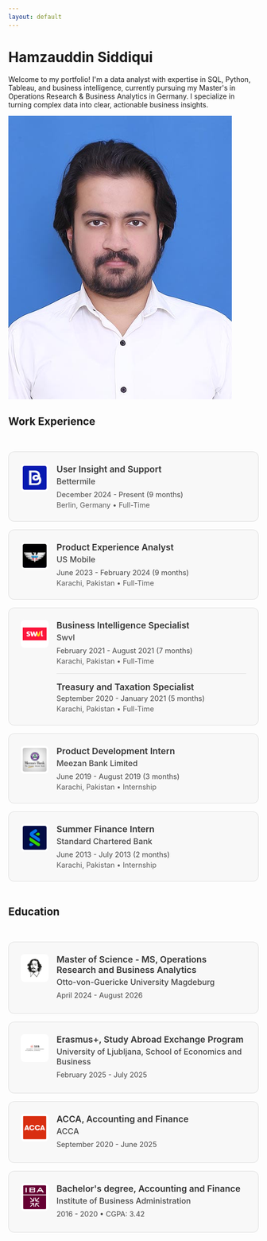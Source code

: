 ```yaml
---
layout: default
---
```


<div class="home-container">
  <div class="profile-section">
    <div class="profile-content">
      <h1>Hamzauddin Siddiqui</h1>
      <p class="intro-text">Welcome to my portfolio! I'm a data analyst with expertise in SQL, Python, Tableau, and business intelligence, currently pursuing my Master's in Operations Research & Business Analytics in Germany. I specialize in turning complex data into clear, actionable business insights.</p>
    </div>
    <img src="23 Hamza.jpg" alt="Hamzauddin Siddiqui" class="profile-image">
  </div>
</div>

## Work Experience

<div class="experience-section">
  <div class="experience-card" onclick="openModal('bettermile')">
    <div class="company-logo">
      <img src="assets/Bettermile_logo.jpg" alt="Bettermile" class="logo-img">
    </div>
    <div class="experience-content">
      <h3>User Insight and Support</h3>
      <h4>Bettermile</h4>
      <p class="duration">December 2024 - Present (9 months)</p>
      <p class="location">Berlin, Germany • Full-Time</p>
    </div>
  </div>

  <div class="experience-card" onclick="openModal('usmobile')">
    <div class="company-logo">
      <img src="assets/USMobile_logo.jpg" alt="US Mobile" class="logo-img">
    </div>
    <div class="experience-content">
      <h3>Product Experience Analyst</h3>
      <h4>US Mobile</h4>
      <p class="duration">June 2023 - February 2024 (9 months)</p>
      <p class="location">Karachi, Pakistan • Full-Time</p>
    </div>
  </div>

  <div class="experience-card" onclick="openModal('swvl')">
    <div class="company-logo">
      <img src="assets/Swvl_Logo.png" alt="Swvl" class="logo-img">
    </div>
    <div class="experience-content">
      <h3>Business Intelligence Specialist</h3>
      <h4>Swvl</h4>
      <p class="duration">February 2021 - August 2021 (7 months)</p>
      <p class="location">Karachi, Pakistan • Full-Time</p>
      <div class="additional-role">
        <h3>Treasury and Taxation Specialist</h3>
        <p class="duration">September 2020 - January 2021 (5 months)</p>
        <p class="location">Karachi, Pakistan • Full-Time</p>
      </div>
    </div>
  </div>

  <div class="experience-card" onclick="openModal('meezan')">
    <div class="company-logo">
      <img src="assets/meezan_logo.webp" alt="Meezan Bank" class="logo-img">
    </div>
    <div class="experience-content">
      <h3>Product Development Intern</h3>
      <h4>Meezan Bank Limited</h4>
      <p class="duration">June 2019 - August 2019 (3 months)</p>
      <p class="location">Karachi, Pakistan • Internship</p>
    </div>
  </div>

  <div class="experience-card" onclick="openModal('standard')">
    <div class="company-logo">
      <img src="assets/Standard_logo.png" alt="Standard Chartered" class="logo-img">
    </div>
    <div class="experience-content">
      <h3>Summer Finance Intern</h3>
      <h4>Standard Chartered Bank</h4>
      <p class="duration">June 2013 - July 2013 (2 months)</p>
      <p class="location">Karachi, Pakistan • Internship</p>
    </div>
  </div>
</div>

## Education

<div class="education-section">
  <div class="education-card" onclick="openModal('ovgu')">
    <div class="institution-logo">
      <img src="assets/OVGU_logo.jpeg" alt="Otto-von-Guericke University" class="logo-img">
    </div>
    <div class="education-content">
      <h3>Master of Science - MS, Operations Research and Business Analytics</h3>
      <h4>Otto-von-Guericke University Magdeburg</h4>
      <p class="duration">April 2024 - August 2026</p>
    </div>
  </div>

  <div class="education-card" onclick="openModal('ljubljana')">
    <div class="institution-logo">
      <img src="assets/ULSEB_logo.png" alt="University of Ljubljana" class="logo-img">
    </div>
    <div class="education-content">
      <h3>Erasmus+, Study Abroad Exchange Program</h3>
      <h4>University of Ljubljana, School of Economics and Business</h4>
      <p class="duration">February 2025 - July 2025</p>
    </div>
  </div>

  <div class="education-card" onclick="openModal('acca')">
    <div class="institution-logo">
      <img src="assets/ACCA_logo.png" alt="ACCA" class="logo-img">
    </div>
    <div class="education-content">
      <h3>ACCA, Accounting and Finance</h3>
      <h4>ACCA</h4>
      <p class="duration">September 2020 - June 2025</p>
    </div>
  </div>

  <div class="education-card" onclick="openModal('iba')">
    <div class="institution-logo">
      <img src="assets/IBA_logo.png" alt="IBA Karachi" class="logo-img">
    </div>
    <div class="education-content">
      <h3>Bachelor's degree, Accounting and Finance</h3>
      <h4>Institute of Business Administration</h4>
      <p class="duration">2016 - 2020 • CGPA: 3.42</p>
    </div>
  </div>
</div>

<!-- Modal Structure -->
<div id="modal" class="modal">
  <div class="modal-content">
    <span class="close" onclick="closeModal()">&times;</span>
    <div id="modal-body"></div>
  </div>
</div>

<style>
.experience-section, .education-section {
  margin: 3rem 0;
}

.experience-card, .education-card {
  display: flex;
  align-items: flex-start;
  background: rgba(255, 255, 255, 0.05);
  border: 1px solid rgba(255, 255, 255, 0.1);
  border-radius: 12px;
  padding: 1.5rem;
  margin: 1rem 0;
  gap: 1rem;
  transition: all 0.3s ease;
  cursor: pointer;
}

html body:not(.dark-mode) .experience-card,
html body:not(.dark-mode) .education-card {
  background: rgba(0, 0, 0, 0.02);
  border: 1px solid rgba(0, 0, 0, 0.1);
}

.experience-card:hover, .education-card:hover {
  transform: translateY(-2px);
  box-shadow: 0 4px 12px rgba(0, 0, 0, 0.1);
}

html body.dark-mode .experience-card:hover,
html body.dark-mode .education-card:hover {
  box-shadow: 0 4px 12px rgba(255, 255, 255, 0.1);
}

.company-logo, .institution-logo {
  flex-shrink: 0;
  width: 48px;
  height: 48px;
  border-radius: 8px;
  display: flex;
  align-items: center;
  justify-content: center;
  background: white;
  padding: 4px;
  overflow: hidden;
}

.logo-img {
  width: 100%;
  height: 100%;
  object-fit: contain;
  border-radius: 4px;
}

.experience-content, .education-content {
  flex: 1;
}

.experience-content h3, .education-content h3 {
  font-size: 1.1rem;
  font-weight: 600;
  margin: 0 0 0.25rem 0;
  color: inherit;
}

.experience-content h4, .education-content h4 {
  font-size: 1rem;
  font-weight: 500;
  margin: 0 0 0.5rem 0;
  opacity: 0.9;
}

.additional-role {
  margin-top: 1rem;
  padding-top: 1rem;
  border-top: 1px solid rgba(255, 255, 255, 0.1);
}

html body:not(.dark-mode) .additional-role {
  border-top: 1px solid rgba(0, 0, 0, 0.1);
}

.additional-role h3 {
  font-size: 1.1rem;
  font-weight: 600;
  margin: 0 0 0.25rem 0;
}

.duration {
  font-size: 0.9rem;
  opacity: 0.8;
  margin: 0.25rem 0;
}

.location {
  font-size: 0.9rem;
  opacity: 0.7;
  margin: 0;
}

/* Modal Styles */
.modal {
  display: none;
  position: fixed;
  z-index: 10000;
  left: 0;
  top: 0;
  width: 100%;
  height: 100%;
  background-color: rgba(0, 0, 0, 0.5);
}

.modal-content {
  background-color: #fefefe;
  margin: 5% auto;
  padding: 2rem;
  border-radius: 12px;
  width: 80%;
  max-width: 700px;
  max-height: 80vh;
  overflow-y: auto;
  position: relative;
}

html body.dark-mode .modal-content {
  background-color: #2d2d2d;
  color: #e0e0e0;
}

.close {
  color: #aaa;
  float: right;
  font-size: 28px;
  font-weight: bold;
  position: absolute;
  right: 1rem;
  top: 1rem;
  cursor: pointer;
}

.close:hover,
.close:focus {
  color: #000;
  text-decoration: none;
}

html body.dark-mode .close:hover,
html body.dark-mode .close:focus {
  color: #fff;
}

html body.dark-mode .experience-content h3,
html body.dark-mode .education-content h3,
html body.dark-mode .experience-content h4,
html body.dark-mode .education-content h4 {
  color: #e0e0e0;
}

html body:not(.dark-mode) .experience-content h3,
html body:not(.dark-mode) .education-content h3,
html body:not(.dark-mode) .experience-content h4,
html body:not(.dark-mode) .education-content h4 {
  color: #333333;
}
</style>

<script>
function openModal(role) {
  const modal = document.getElementById('modal');
  const modalBody = document.getElementById('modal-body');
  
  const roleDescriptions = {
    'bettermile': `
      <h2>User Insight and Support - Bettermile</h2>
      <p><strong>Duration:</strong> December 2024 - Present</p>
      <p><strong>Location:</strong> Berlin, Germany</p>
      <h3>Insights Generation:</h3>
      <ul>
        <li>Analyzed comprehensive performance metrics and KPIs across multiple logistics depots, identifying critical operational inefficiencies and improvement opportunities</li>
        <li>Conducted advanced statistical analyses including correlation studies and regression modeling to uncover underlying performance trends and causal relationships</li>
        <li>Developed interactive HTML dashboards to visualize complex operational data, enabling data-driven decision-making for management and operations teams</li>
        <li>Architected and implemented Python automation scripts that eliminated manual reporting processes, increasing efficiency and reducing human error</li>
      </ul>
      <h3>Operational Support:</h3>
      <ul>
        <li>Provided technical troubleshooting and real-time problem resolution for drivers and depot staff during critical operational hours</li>
        <li>Established systematic feedback collection protocols to capture user insights and operational challenges from frontline staff</li>
        <li>Managed cross-functional communication channels between field operations and product development teams</li>
      </ul>
    `,
    'usmobile': `
      <h2>Product Experience Analyst - US Mobile</h2>
      <p><strong>Duration:</strong> June 2023 - February 2024</p>
      <p><strong>Location:</strong> Karachi, Pakistan</p>
      <h3>Customer Operations:</h3>
      <ul>
        <li>Engaged with 90-100 customers and prospective clients to address and resolve complaints, clarify misunderstandings, and enhance overall customer experience</li>
        <li>Led the emails team, diagnosing and resolving an average of 40-45 client network issues daily via Front</li>
        <li>Streamlined the refunds process via Pipefy ensuring a TaT of 5 business days</li>
      </ul>
      <h3>Performance Management:</h3>
      <ul>
        <li>Reviewed and provided constructive feedback on 15 junior analysts' performance per month via Klaus</li>
        <li>Conducted quality control checks on chat and email interactions between agents and customers</li>
      </ul>
      <h3>Marketing & Compliance:</h3>
      <ul>
        <li>Executed 4 successful marketing campaigns to re-engage churned customers</li>
        <li>Managed 8-10 daily cases of potential payment method misuse flagged by Stripe Radar</li>
      </ul>
    `,
    'swvl': `
      <h2>Business Intelligence Specialist - Swvl</h2>
      <p><strong>Duration:</strong> February 2021 - August 2021</p>
      <p><strong>Location:</strong> Karachi, Pakistan</p>
      <ul>
        <li>Developed and implemented real-time financial dashboards by integrating Google BigQuery with Sheets/Excel</li>
        <li>Improved issue resolution process using Zendesk, resulting in a 4% week-over-week reduction in vendor and captain financial complaints</li>
        <li>Coordinated with the Operations team to successfully launch and sustain the fourth business vertical</li>
        <li>Assisted the B2B team with the TaaS launch, ensuring strict financial and legal compliance</li>
        <li>Put in place effective controls to stabilize Gross Merchandise Value (GMV) movement, limiting fluctuations to 5-7% week-over-week</li>
      </ul>
      
      <h2>Treasury and Taxation Specialist - Swvl</h2>
      <p><strong>Duration:</strong> September 2020 - January 2021</p>
      <ul>
        <li>Strategically managed relationships with key financial partners, including primary bank and tax consultants</li>
        <li>Optimized cash flow management by implementing stringent, streamlined and transparent financial controls, reducing the financial runway from 4 weeks to just 1 week</li>
        <li>Standardized payroll processing by incorporating strict deadlines into SOPs, ensuring timely disbursements and flawless tax compliance</li>
        <li>Led the company's first-ever audit, carefully crafting thorough financial books that laid the groundwork for the company's NASDAQ listing</li>
      </ul>
    `,
    'meezan': `
      <h2>Product Development Intern - Meezan Bank Limited</h2>
      <p><strong>Duration:</strong> June 2019 - August 2019</p>
      <p><strong>Location:</strong> Karachi, Pakistan</p>
      <ul>
        <li>Conducted a feasibility study for MBL's transition to branchless banking, including regulatory compliance and capital asset requirements assessment</li>
        <li>Developed an innovative subscription-based sub-leasing model tailored to the software service industry</li>
      </ul>
    `,
    'standard': `
      <h2>Summer Finance Intern - Standard Chartered Bank</h2>
      <p><strong>Duration:</strong> June 2013 - July 2013</p>
      <p><strong>Location:</strong> Karachi, Pakistan</p>
      <ul>
        <li>Collaborated with agents in the acquisition department to gain expertise in marketing and selling personal loans through cold and warm calling strategies</li>
        <li>Acquired knowledge on the functioning of the Electronic Credit Information Bureau (eCIB) system, including tracking credit defaulters and maintaining the credit rating system</li>
      </ul>
    `,
    'ovgu': `
      <h2>Otto-von-Guericke University Magdeburg</h2>
      <p><strong>Degree:</strong> Master of Science - Operations Research and Business Analytics</p>
      <p><strong>Duration:</strong> April 2024 - August 2026</p>
      <p><strong>Location:</strong> Magdeburg, Germany</p>
      
      <h3>Key Courses:</h3>
      <ul>
        <li>Behavioral Finance</li>
        <li>Econometric Analysis of Experimental Data</li>
        <li>Business Decision Making</li>
        <li>Econometrics</li>
        <li>Databases I</li>
        <li>Introduction to Software Engineering for Engineers</li>
        <li>Introduction to Dynamic Decision Making</li>
        <li>Financial Engineering</li>
        <li>Computational Transportation</li>
        <li>Seminar: Advanced Approaches in Operations Management and Logistics</li>
      </ul>
    `,
    'ljubljana': `
      <h2>University of Ljubljana - School of Economics and Business</h2>
      <p><strong>Program:</strong> Erasmus+ Study Abroad Exchange Program</p>
      <p><strong>Duration:</strong> February 2025 - July 2025</p>
      <p><strong>Location:</strong> Ljubljana, Slovenia</p>
      
      <h3>Courses:</h3>
      <ul>
        <li>Marketing and Sales Across Cultures</li>
        <li>Sustainability and Quality in Supply Chains</li>
        <li>Strategic Management 2</li>
        <li>Globalization and Multinational Firms</li>
      </ul>
    `,
    'acca': `
      <h2>ACCA (Association of Chartered Certified Accountants)</h2>
      <p><strong>Qualification:</strong> ACCA, Accounting and Finance</p>
      <p><strong>Duration:</strong> September 2020 - June 2025</p>
      
      <h3>ACCA Papers Covered:</h3>
      <ul>
        <li>Business and Technology (BT)</li>
        <li>Financial Accounting (FA)</li>
        <li>Management Accounting (MA)</li>
        <li>Corporate and Business Law (LW)</li>
        <li>Taxation (TX)</li>
        <li>Financial Reporting (FR)</li>
        <li>Performance Management (PM)</li>
        <li>Financial Management (FM)</li>
        <li>Audit and Assurance (AA)</li>
        <li>Strategic Business Reporting (SBR)</li>
        <li>Strategic Business Leader (SBL)</li>
        <li>Advanced Performance Management (APM)</li>
      </ul>
    `,
    'iba': `
      <h2>Institute of Business Administration (IBA Karachi)</h2>
      <p><strong>Degree:</strong> Bachelor's degree, Accounting and Finance</p>
      <p><strong>Duration:</strong> 2016 - 2020</p>
      <p><strong>CGPA:</strong> 3.42/4.0</p>
      <p><strong>Location:</strong> Karachi, Pakistan</p>
      
      <h3>Key Courses:</h3>
      <div style="display: grid; grid-template-columns: 1fr 1fr; gap: 10px; margin-top: 1rem;">
        <div>
          <strong>Finance & Investment:</strong>
          <ul style="margin: 5px 0;">
            <li>Financial Management</li>
            <li>Corporate Finance</li>
            <li>Investment Banking</li>
            <li>Portfolio Management</li>
            <li>Financial Risk Management</li>
            <li>Security Analysis</li>
            <li>Fixed Income Investments</li>
            <li>Derivatives</li>
            <li>Financial Modeling</li>
            <li>Islamic Banking & Finance</li>
          </ul>
        </div>
        <div>
          <strong>Accounting & Management:</strong>
          <ul style="margin: 5px 0;">
            <li>Financial Accounting</li>
            <li>Management Accounting</li>
            <li>Advanced Financial Reporting</li>
            <li>Auditing</li>
            <li>Accounting Information Systems (SAP)</li>
            <li>Advanced Managerial Accounting</li>
            <li>Principles of Management</li>
            <li>Organizational Behavior</li>
            <li>Business Communication</li>
          </ul>
        </div>
      </div>
      
      <p style="margin-top: 1rem;"><strong>Internships:</strong></p>
      <ul>
        <li>Corporate Internship: Meezan Bank (June 2019)</li>
        <li>Responsible Citizen Internship: Saylani Welfare (July-August 2017)</li>
      </ul>
    `
  };
  
  modalBody.innerHTML = roleDescriptions[role] || '<p>Details not available</p>';
  modal.style.display = 'block';
}

function closeModal() {
  const modal = document.getElementById('modal');
  modal.style.display = 'none';
}

// Close modal when clicking outside of it
window.onclick = function(event) {
  const modal = document.getElementById('modal');
  if (event.target == modal) {
    modal.style.display = 'none';
  }
}
</script>
